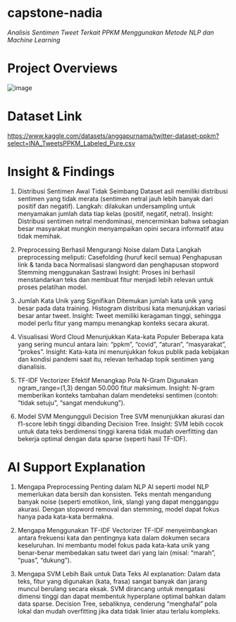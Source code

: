 # capstone-nadia
*Analisis Sentimen Tweet Terkait PPKM Menggunakan Metode NLP dan Machine Learning*

# Project Overviews
![image](https://github.com/user-attachments/assets/9fd022a6-2e36-4208-9b29-3823f7caad50)

# Dataset Link
https://www.kaggle.com/datasets/anggapurnama/twitter-dataset-ppkm?select=INA_TweetsPPKM_Labeled_Pure.csv

# Insight & Findings
1. Distribusi Sentimen Awal Tidak Seimbang
Dataset asli memiliki distribusi sentimen yang tidak merata (sentimen netral jauh lebih banyak dari positif dan negatif).
Langkah: dilakukan undersampling untuk menyamakan jumlah data tiap kelas (positif, negatif, netral).
Insight: Distribusi sentimen netral mendominasi, mencerminkan bahwa sebagian besar masyarakat mungkin menyampaikan opini secara informatif atau tidak memihak.

2. Preprocessing Berhasil Mengurangi Noise dalam Data
Langkah preprocessing meliputi:
Casefolding (huruf kecil semua)
Penghapusan link & tanda baca
Normalisasi slangword dan penghapusan stopword
Stemming menggunakan Sastrawi
Insight: Proses ini berhasil menstandarkan teks dan membuat fitur menjadi lebih relevan untuk proses pelatihan model.

3. Jumlah Kata Unik yang Signifikan
Ditemukan jumlah kata unik yang besar pada data training.
Histogram distribusi kata menunjukkan variasi besar antar tweet.
Insight: Tweet memiliki keragaman tinggi, sehingga model perlu fitur yang mampu menangkap konteks secara akurat.

4. Visualisasi Word Cloud Menunjukkan Kata-kata Populer
Beberapa kata yang sering muncul antara lain: “ppkm”, “covid”, “aturan”, “masyarakat”, “prokes”.
Insight: Kata-kata ini menunjukkan fokus publik pada kebijakan dan kondisi pandemi saat itu, relevan terhadap topik sentimen yang dianalisis.

5. TF-IDF Vectorizer Efektif Menangkap Pola N-Gram
Digunakan ngram_range=(1,3) dengan 50.000 fitur maksimum.
Insight: N-gram memberikan konteks tambahan dalam mendeteksi sentimen (contoh: “tidak setuju”, “sangat mendukung”).

6. Model SVM Mengungguli Decision Tree
SVM menunjukkan akurasi dan f1-score lebih tinggi dibanding Decision Tree.
Insight: SVM lebih cocok untuk data teks berdimensi tinggi karena tidak mudah overfitting dan bekerja optimal dengan data sparse (seperti hasil TF-IDF).

# AI Support Explanation
1. Mengapa Preprocessing Penting dalam NLP
AI seperti model NLP memerlukan data bersih dan konsisten. Teks mentah mengandung banyak noise (seperti emotikon, link, slang) yang dapat mengganggu akurasi.
Dengan stopword removal dan stemming, model dapat fokus hanya pada kata-kata bermakna.

2. Mengapa Menggunakan TF-IDF Vectorizer
TF-IDF menyeimbangkan antara frekuensi kata dan pentingnya kata dalam dokumen secara keseluruhan.
Ini membantu model fokus pada kata-kata unik yang benar-benar membedakan satu tweet dari yang lain (misal: “marah”, “puas”, “dukung”).

3. Mengapa SVM Lebih Baik untuk Data Teks
AI explanation: Dalam data teks, fitur yang digunakan (kata, frasa) sangat banyak dan jarang muncul berulang secara eksak. SVM dirancang untuk mengatasi dimensi tinggi dan dapat membentuk hyperplane optimal bahkan dalam data sparse.
Decision Tree, sebaliknya, cenderung “menghafal” pola lokal dan mudah overfitting jika data tidak linier atau terlalu kompleks.
